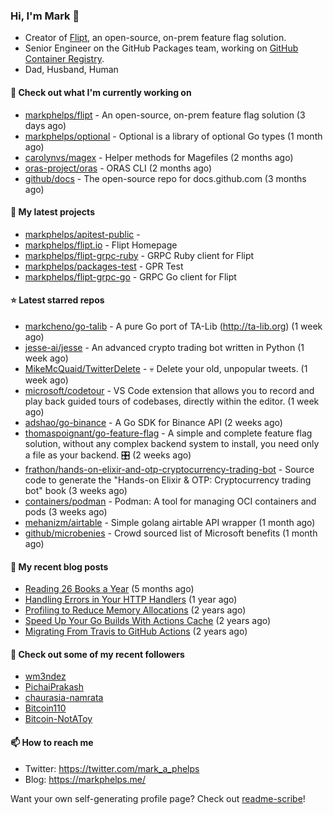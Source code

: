 ### Hi, I'm Mark 👋

* Creator of [Flipt](https://github.com/markphelps/flipt), an open-source, on-prem feature flag solution.
* Senior Engineer on the GitHub Packages team, working on [GitHub Container Registry](https://github.blog/2020-09-01-introducing-github-container-registry/).
* Dad, Husband, Human

#### 👷 Check out what I'm currently working on

- [markphelps/flipt](https://github.com/markphelps/flipt) - An open-source, on-prem feature flag solution (3 days ago)
- [markphelps/optional](https://github.com/markphelps/optional) - Optional is a library of optional Go types (1 month ago)
- [carolynvs/magex](https://github.com/carolynvs/magex) - Helper methods for Magefiles (2 months ago)
- [oras-project/oras](https://github.com/oras-project/oras) - ORAS CLI (2 months ago)
- [github/docs](https://github.com/github/docs) - The open-source repo for docs.github.com (3 months ago)

#### 🌱 My latest projects

- [markphelps/apitest-public](https://github.com/markphelps/apitest-public) - 
- [markphelps/flipt.io](https://github.com/markphelps/flipt.io) - Flipt Homepage
- [markphelps/flipt-grpc-ruby](https://github.com/markphelps/flipt-grpc-ruby) - GRPC Ruby client for Flipt
- [markphelps/packages-test](https://github.com/markphelps/packages-test) - GPR Test
- [markphelps/flipt-grpc-go](https://github.com/markphelps/flipt-grpc-go) - GRPC Go client for Flipt

#### ⭐️ Latest starred repos

- [markcheno/go-talib](https://github.com/markcheno/go-talib) - A pure Go port of TA-Lib (http://ta-lib.org) (1 week ago)
- [jesse-ai/jesse](https://github.com/jesse-ai/jesse) - An advanced crypto trading bot written in Python (1 week ago)
- [MikeMcQuaid/TwitterDelete](https://github.com/MikeMcQuaid/TwitterDelete) - :skull: Delete your old, unpopular tweets. (1 week ago)
- [microsoft/codetour](https://github.com/microsoft/codetour) - VS Code extension that allows you to record and play back guided tours of codebases, directly within the editor. (1 week ago)
- [adshao/go-binance](https://github.com/adshao/go-binance) - A Go SDK for Binance API (2 weeks ago)
- [thomaspoignant/go-feature-flag](https://github.com/thomaspoignant/go-feature-flag) - A simple and complete feature flag solution, without any complex backend system to install, you need only a file as your backend. 🎛️ (2 weeks ago)
- [frathon/hands-on-elixir-and-otp-cryptocurrency-trading-bot](https://github.com/frathon/hands-on-elixir-and-otp-cryptocurrency-trading-bot) - Source code to generate the &#34;Hands-on Elixir &amp; OTP: Cryptocurrency trading bot&#34; book (3 weeks ago)
- [containers/podman](https://github.com/containers/podman) - Podman: A tool for managing OCI containers and pods (3 weeks ago)
- [mehanizm/airtable](https://github.com/mehanizm/airtable) - Simple golang airtable API wrapper (1 month ago)
- [github/microbenies](https://github.com/github/microbenies) - Crowd sourced list of Microsoft benefits (1 month ago)

#### 📜 My recent blog posts

- [Reading 26 Books a Year](https://markphelps.me/2020/12/reading-26-books-a-year/) (5 months ago)
- [Handling Errors in Your HTTP Handlers](https://markphelps.me/2020/04/handling-errors-in-your-http-handlers/) (1 year ago)
- [Profiling to Reduce Memory Allocations](https://markphelps.me/2019/11/profiling-to-reduce-memory-allocations/) (2 years ago)
- [Speed Up Your Go Builds With Actions Cache](https://markphelps.me/2019/11/speed-up-your-go-builds-with-actions-cache/) (2 years ago)
- [Migrating From Travis to GitHub Actions](https://markphelps.me/2019/09/migrating-from-travis-to-github-actions/) (2 years ago)

#### 👯 Check out some of my recent followers

- [wm3ndez](https://github.com/wm3ndez)
- [PichaiPrakash](https://github.com/PichaiPrakash)
- [chaurasia-namrata](https://github.com/chaurasia-namrata)
- [Bitcoin110](https://github.com/Bitcoin110)
- [Bitcoin-NotAToy](https://github.com/Bitcoin-NotAToy)

#### 📫 How to reach me

- Twitter: https://twitter.com/mark_a_phelps
- Blog: https://markphelps.me/

Want your own self-generating profile page? Check out [readme-scribe](https://github.com/muesli/readme-scribe)!
